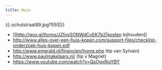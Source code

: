 ```yaml
---
title: Huis
---
```

{{::schutstraat89.jpg?550|}}

* [[http://goo.gl/forms/JZfovSONWdCvEK7b2|kosten bijhouden]]
* http://www.alles-over-een-huis-kopen.com/support-files/checklist-onderzoek-huis-kopen.pdf
* http://www.emerald.nl/financien/home.php (tip van Sylvain)
* http://www.paulmakelaars.nl/ (tip v Magriet)
* https://www.youtube.com/watch?v=QsOgxRioYBY
